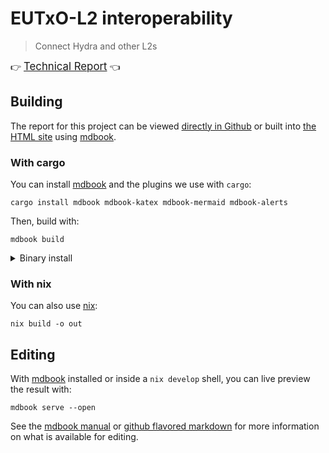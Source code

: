 # EUTxO-L2 interoperability

> Connect Hydra and other L2s

👉 <a href="https://cardano-scaling.github.io/eutxo-l2-interop"><big>Technical Report</big></a> 👈

## Building

The report for this project can be viewed [directly in Github](./book/README.md) or built into [the HTML site](https://cardano-scaling.github.io/eutxo-l2-interop) using [mdbook][mdbook].

### With cargo

You can install [mdbook][mdbook] and the plugins we use with `cargo`:

```shell
cargo install mdbook mdbook-katex mdbook-mermaid mdbook-alerts
```

Then, build with:

```shell
mdbook build
```

<details>
<summary>Binary install</summary>

There's also an option to install directly from binaries with `cargo binstall`:

```shell
cargo install cargo-binstall # If you don't already have it
cargo binstall mdbook mdbook-katex mdbook-mermaid mdbook-alerts
```

</details>

### With nix

You can also use [nix][nix]:

```shell
nix build -o out
```

## Editing

With [mdbook][mdbook] installed or inside a `nix develop` shell, you
can live preview the result with:

```shell
mdbook serve --open
```

See the [mdbook manual][mdbook] or [github flavored markdown][gfm] for
more information on what is available for editing.

[mdbook]: https://rust-lang.github.io/mdBook/index.html
[gfm]: https://github.github.com/gfm/
[nix]: https://nixos.org/download.html

